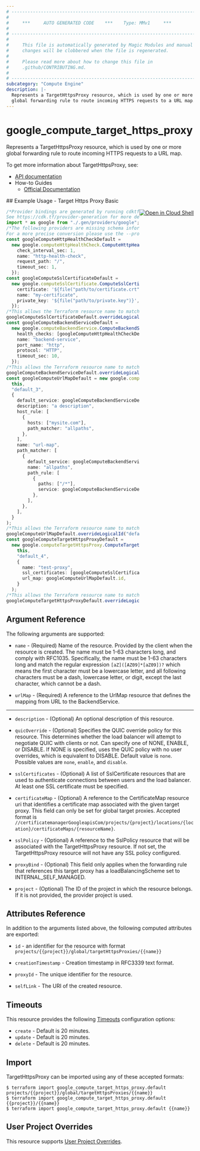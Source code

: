 ```yaml
---
# ----------------------------------------------------------------------------
#
#     ***     AUTO GENERATED CODE    ***    Type: MMv1     ***
#
# ----------------------------------------------------------------------------
#
#     This file is automatically generated by Magic Modules and manual
#     changes will be clobbered when the file is regenerated.
#
#     Please read more about how to change this file in
#     .github/CONTRIBUTING.md.
#
# ----------------------------------------------------------------------------
subcategory: "Compute Engine"
description: |-
  Represents a TargetHttpsProxy resource, which is used by one or more
  global forwarding rule to route incoming HTTPS requests to a URL map.
---
```


# google\_compute\_target\_https\_proxy

Represents a TargetHttpsProxy resource, which is used by one or more
global forwarding rule to route incoming HTTPS requests to a URL map.

To get more information about TargetHttpsProxy, see:

* [API documentation](https://cloud.google.com/compute/docs/reference/v1/targetHttpsProxies)
* How-to Guides
  * [Official Documentation](https://cloud.google.com/compute/docs/load-balancing/http/target-proxies)

<div class = "oics-button" style="float: right; margin: 0 0 -15px">
  <a href="https://console.cloud.google.com/cloudshell/open?cloudshell_git_repo=https%3A%2F%2Fgithub.com%2Fterraform-google-modules%2Fdocs-examples.git&cloudshell_working_dir=target_https_proxy_basic&cloudshell_image=gcr.io%2Fgraphite-cloud-shell-images%2Fterraform%3Alatest&open_in_editor=main.tf&cloudshell_print=.%2Fmotd&cloudshell_tutorial=.%2Ftutorial.md" target="_blank">
    <img alt="Open in Cloud Shell" src="//gstatic.com/cloudssh/images/open-btn.svg" style="max-height: 44px; margin: 32px auto; max-width: 100%;">
  </a>
</div>
## Example Usage - Target Https Proxy Basic

```typescript
/*Provider bindings are generated by running cdktf get.
See https://cdk.tf/provider-generation for more details.*/
import * as google from "./.gen/providers/google";
/*The following providers are missing schema information and might need manual adjustments to synthesize correctly: google.
For a more precise conversion please use the --provider flag in convert.*/
const googleComputeHttpHealthCheckDefault =
  new google.computeHttpHealthCheck.ComputeHttpHealthCheck(this, "default", {
    check_interval_sec: 1,
    name: "http-health-check",
    request_path: "/",
    timeout_sec: 1,
  });
const googleComputeSslCertificateDefault =
  new google.computeSslCertificate.ComputeSslCertificate(this, "default_1", {
    certificate: '${file("path/to/certificate.crt")}',
    name: "my-certificate",
    private_key: '${file("path/to/private.key")}',
  });
/*This allows the Terraform resource name to match the original name. You can remove the call if you don't need them to match.*/
googleComputeSslCertificateDefault.overrideLogicalId("default");
const googleComputeBackendServiceDefault =
  new google.computeBackendService.ComputeBackendService(this, "default_2", {
    health_checks: [googleComputeHttpHealthCheckDefault.id],
    name: "backend-service",
    port_name: "http",
    protocol: "HTTP",
    timeout_sec: 10,
  });
/*This allows the Terraform resource name to match the original name. You can remove the call if you don't need them to match.*/
googleComputeBackendServiceDefault.overrideLogicalId("default");
const googleComputeUrlMapDefault = new google.computeUrlMap.ComputeUrlMap(
  this,
  "default_3",
  {
    default_service: googleComputeBackendServiceDefault.id,
    description: "a description",
    host_rule: [
      {
        hosts: ["mysite.com"],
        path_matcher: "allpaths",
      },
    ],
    name: "url-map",
    path_matcher: [
      {
        default_service: googleComputeBackendServiceDefault.id,
        name: "allpaths",
        path_rule: [
          {
            paths: ["/*"],
            service: googleComputeBackendServiceDefault.id,
          },
        ],
      },
    ],
  }
);
/*This allows the Terraform resource name to match the original name. You can remove the call if you don't need them to match.*/
googleComputeUrlMapDefault.overrideLogicalId("default");
const googleComputeTargetHttpsProxyDefault =
  new google.computeTargetHttpsProxy.ComputeTargetHttpsProxy(
    this,
    "default_4",
    {
      name: "test-proxy",
      ssl_certificates: [googleComputeSslCertificateDefault.id],
      url_map: googleComputeUrlMapDefault.id,
    }
  );
/*This allows the Terraform resource name to match the original name. You can remove the call if you don't need them to match.*/
googleComputeTargetHttpsProxyDefault.overrideLogicalId("default");

```

## Argument Reference

The following arguments are supported:

*   `name` -
    (Required)
    Name of the resource. Provided by the client when the resource is
    created. The name must be 1-63 characters long, and comply with
    RFC1035. Specifically, the name must be 1-63 characters long and match
    the regular expression `[aZ]([AZ09]*[aZ09])?` which means the
    first character must be a lowercase letter, and all following
    characters must be a dash, lowercase letter, or digit, except the last
    character, which cannot be a dash.

*   `urlMap` -
    (Required)
    A reference to the UrlMap resource that defines the mapping from URL
    to the BackendService.

***

*   `description` -
    (Optional)
    An optional description of this resource.

*   `quicOverride` -
    (Optional)
    Specifies the QUIC override policy for this resource. This determines
    whether the load balancer will attempt to negotiate QUIC with clients
    or not. Can specify one of NONE, ENABLE, or DISABLE. If NONE is
    specified, uses the QUIC policy with no user overrides, which is
    equivalent to DISABLE.
    Default value is `none`.
    Possible values are `none`, `enable`, and `disable`.

*   `sslCertificates` -
    (Optional)
    A list of SslCertificate resources that are used to authenticate
    connections between users and the load balancer. At least one SSL
    certificate must be specified.

*   `certificateMap` -
    (Optional)
    A reference to the CertificateMap resource uri that identifies a certificate map
    associated with the given target proxy. This field can only be set for global target proxies.
    Accepted format is `//certificatemanagerGoogleapisCom/projects/{project}/locations/{location}/certificateMaps/{resourceName}`.

*   `sslPolicy` -
    (Optional)
    A reference to the SslPolicy resource that will be associated with
    the TargetHttpsProxy resource. If not set, the TargetHttpsProxy
    resource will not have any SSL policy configured.

*   `proxyBind` -
    (Optional)
    This field only applies when the forwarding rule that references
    this target proxy has a loadBalancingScheme set to INTERNAL\_SELF\_MANAGED.

*   `project` - (Optional) The ID of the project in which the resource belongs.
    If it is not provided, the provider project is used.

## Attributes Reference

In addition to the arguments listed above, the following computed attributes are exported:

*   `id` - an identifier for the resource with format `projects/{{project}}/global/targetHttpsProxies/{{name}}`

*   `creationTimestamp` -
    Creation timestamp in RFC3339 text format.

*   `proxyId` -
    The unique identifier for the resource.

*   `selfLink` - The URI of the created resource.

## Timeouts

This resource provides the following
[Timeouts](https://developer.hashicorp.com/terraform/plugin/sdkv2/resources/retries-and-customizable-timeouts) configuration options:

* `create` - Default is 20 minutes.
* `update` - Default is 20 minutes.
* `delete` - Default is 20 minutes.

## Import

TargetHttpsProxy can be imported using any of these accepted formats:

```console
$ terraform import google_compute_target_https_proxy.default projects/{{project}}/global/targetHttpsProxies/{{name}}
$ terraform import google_compute_target_https_proxy.default {{project}}/{{name}}
$ terraform import google_compute_target_https_proxy.default {{name}}
```

## User Project Overrides

This resource supports [User Project Overrides](https://registry.terraform.io/providers/hashicorp/google/latest/docs/guides/provider_reference#user_project_override).
